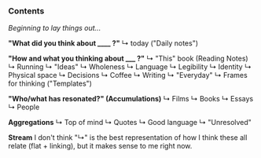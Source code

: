 ### Contents
*Beginning to lay things out...*


**"What did you think about ____ ?"**
  ↳ today ("Daily notes")


**"How and what you thinking about ___ ?"**
  ↳ "This" book (Reading Notes)
  ↳ Running
  ↳ "Ideas"
    ↳ Wholeness
    ↳ Language
    ↳ Legibility
    ↳ Identity
    ↳ Physical space
    ↳ Decisions
  ↳ Coffee
  ↳ Writing
  ↳ "Everyday"
  ↳ Frames for thinking ("Templates")


**"Who/what has resonated?" (Accumulations)**
  ↳ Films
  ↳ Books
  ↳ Essays
  ↳ People


**Aggregations**
↳ Top of mind
↳ Quotes
↳ Good language
↳ "Unresolved"


**Stream**
I don't think "↳" is the best representation of how I think these all relate (flat + linking), but it makes sense to me right now.
